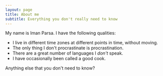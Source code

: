 ```yaml
---
layout: page
title: About me
subtitle: Everything you don't really need to know
---
```


My name is Iman Parsa. I have the following qualities:

- I live in different time zones at different points in time, without moving.
- The only thing I don't procrastinate is procrastination.
- There are a great number of languages I *don't* speak.
- I have occasionally been called a good cook.

Anything else that you don't need to know?
